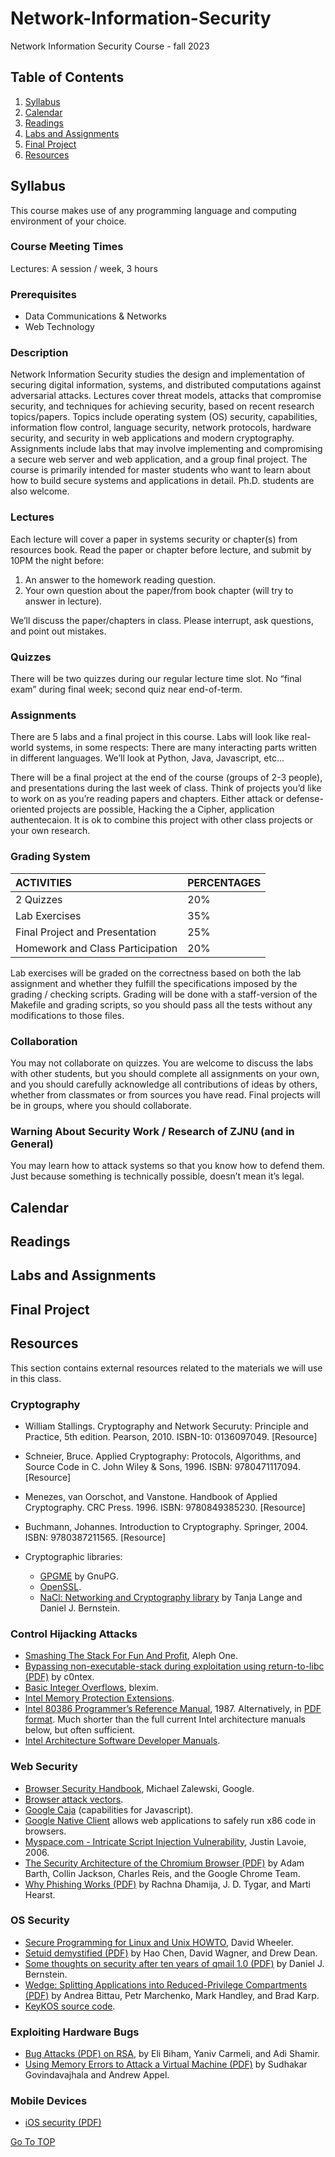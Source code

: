 # Network-Information-Security<a name="TOP"></a>
Network Information Security Course - fall 2023

## Table of Contents
1. [Syllabus](#syllabus)
2. [Calendar](#calendar)
3. [Readings](#readings)
4. [Labs and Assignments](#labs-and-assignments)
5. [Final Project](#final-project)
6. [Resources](#resources)

## Syllabus

This course makes use of any programming language and computing environment of your choice.

### Course Meeting Times
Lectures: A session / week, 3 hours

### Prerequisites
* Data Communications & Networks
* Web Technology

### Description
Network Information Security studies the design and implementation of securing digital information, systems, and distributed computations against adversarial attacks. Lectures cover threat models, attacks that compromise security, and techniques for achieving security, based on recent research topics/papers. Topics include operating system (OS) security, capabilities, information flow control, language security, network protocols, hardware security, and security in web applications and modern cryptography. Assignments include labs that may involve implementing and compromising a secure web server and web application, and a group final project. The course is primarily intended for master students who want to learn about how to build secure systems and applications in detail. Ph.D. students are also welcome.

### Lectures
Each lecture will cover a paper in systems security or chapter(s) from resources book. Read the paper or chapter before lecture, and submit by 10PM the night before:

1. An answer to the homework reading question.
2. Your own question about the paper/from book chapter (will try to answer in lecture).

We’ll discuss the paper/chapters in class. Please interrupt, ask questions, and point out mistakes.

### Quizzes
There will be two quizzes during our regular lecture time slot. No “final exam” during final week; second quiz near end-of-term.

### Assignments
There are 5 labs and a final project in this course. Labs will look like real-world systems, in some respects: There are many interacting parts written in different languages. We’ll look at Python, Java, Javascript, etc…

There will be a final project at the end of the course (groups of 2-3 people), and presentations during the last week of class. Think of projects you’d like to work on as you’re reading papers and chapters. Either attack or defense-oriented projects are possible, Hacking the a Cipher, application authentecaion. It is ok to combine this project with other class projects or your own research.

### Grading System
|ACTIVITIES	                      | PERCENTAGES|
|:---                             |:---        |
|2 Quizzes	                       | 20%        |
|Lab Exercises                    |	35%        |
|Final Project and Presentation   |	25%        |
|Homework and Class Participation |	20%        | 

Lab exercises will be graded on the correctness based on both the lab assignment and whether they fulfill the specifications imposed by the grading / checking scripts. Grading will be done with a staff-version of the Makefile and grading scripts, so you should pass all the tests without any modifications to those files.

### Collaboration
You may not collaborate on quizzes. You are welcome to discuss the labs with other students, but you should complete all assignments on your own, and you should carefully acknowledge all contributions of ideas by others, whether from classmates or from sources you have read. Final projects will be in groups, where you should collaborate.

### Warning About Security Work / Research of ZJNU (and in General)
You may learn how to attack systems so that you know how to defend them. Just because something is technically possible, doesn’t mean it’s legal.


## Calendar

## Readings

## Labs and Assignments

## Final Project

## Resources
This section contains external resources related to the materials we will use in this class.

### Cryptography
* William Stallings. Cryptography and Network Securuty: Principle and Practice, 5th edition. Pearson, 2010. ISBN-10: 0136097049. [Resource]
* Schneier, Bruce. Applied Cryptography: Protocols, Algorithms, and Source Code in C. John Wiley & Sons, 1996. ISBN: 9780471117094. [Resource]
* Menezes, van Oorschot, and Vanstone. Handbook of Applied Cryptography. CRC Press. 1996. ISBN: 9780849385230. [Resource]
* Buchmann, Johannes. Introduction to Cryptography. Springer, 2004. ISBN: 9780387211565. [Resource]

* Cryptographic libraries:
  * [GPGME](https://www.gnupg.org/related_software/gpgme/) by GnuPG.
  * [OpenSSL](https://www.openssl.org/).
  * [NaCl: Networking and Cryptography library](http://nacl.cr.yp.to/) by Tanja Lange and Daniel J. Bernstein.

### Control Hijacking Attacks
* [Smashing The Stack For Fun And Profit](http://phrack.org/issues/49/14.html#article), Aleph One.
* [Bypassing non-executable-stack during exploitation using return-to-libc (PDF)](http://css.csail.mit.edu/6.858/2014/readings/return-to-libc.pdf) by c0ntex.
* [Basic Integer Overflows](http://phrack.org/issues/60/10.html#article), blexim.
* [Intel Memory Protection Extensions](https://www.intel.com/content/www/us/en/developer/overview.html#gs.ob34l9).
* [Intel 80386 Programmer’s Reference Manual](http://css.csail.mit.edu/6.858/2014/readings/i386/toc.htm), 1987. Alternatively, in [PDF format](http://css.csail.mit.edu/6.858/2014/readings/i386.pdf). Much shorter than the full current Intel architecture manuals below, but often sufficient.
* [Intel Architecture Software Developer Manuals](https://www.intel.com/content/www/us/en/developer/articles/technical/intel-sdm.html).

### Web Security
* [Browser Security Handbook](https://code.google.com/archive/p/browsersec/wikis/Main.wiki), Michael Zalewski, Google.
* [Browser attack vectors](https://code.google.com/archive/p/google-caja/wikis/AttackVectors.wiki).
* [Google Caja](https://code.google.com/archive/p/google-caja/) (capabilities for Javascript).
* [Google Native Client](https://bugs.chromium.org/p/nativeclient/issues/list) allows web applications to safely run x86 code in browsers.
* [Myspace.com - Intricate Script Injection Vulnerability](https://bugtraq.securityfocus.com/archive), Justin Lavoie, 2006.
* [The Security Architecture of the Chromium Browser (PDF)](http://seclab.stanford.edu/websec/chromium/chromium-security-architecture.pdf) by Adam Barth, Collin Jackson, Charles Reis, and the Google Chrome Team.
* [Why Phishing Works (PDF)](https://people.eecs.berkeley.edu/~tygar/papers/Phishing/why_phishing_works.pdf) by Rachna Dhamija, J. D. Tygar, and Marti Hearst.

### OS Security
* [Secure Programming for Linux and Unix HOWTO](https://dwheeler.com/secure-programs/), David Wheeler.
* [Setuid demystified (PDF)](https://people.eecs.berkeley.edu/~daw/papers/setuid-usenix02.pdf) by Hao Chen, David Wagner, and Drew Dean.
* [Some thoughts on security after ten years of qmail 1.0 (PDF)](http://cr.yp.to/qmail/qmailsec-20071101.pdf) by Daniel J. Bernstein.
* [Wedge: Splitting Applications into Reduced-Privilege Compartments (PDF)](http://css.csail.mit.edu/6.858/2014/readings/wedge.pdf) by Andrea Bittau, Petr Marchenko, Mark Handley, and Brad Karp.
* [KeyKOS source code](http://css.csail.mit.edu/6.858/2014/readings/keykos/).

### Exploiting Hardware Bugs
* [Bug Attacks (PDF) on RSA](https://link.springer.com/chapter/10.1007/978-3-540-85174-5_13), by Eli Biham, Yaniv Carmeli, and Adi Shamir.
* [Using Memory Errors to Attack a Virtual Machine (PDF)](https://www.cs.princeton.edu/~appel/papers/memerr.pdf) by Sudhakar Govindavajhala and Andrew Appel.

### Mobile Devices
* [iOS security (PDF)](http://css.csail.mit.edu/6.858/2014/readings/ios-security-may12.pdf)












[Go To TOP](#TOP) 

